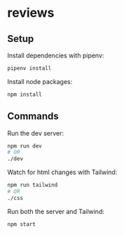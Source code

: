 # reviews

## Setup

Install dependencies with pipenv:

```bash
pipenv install
```

Install node packages:

```bash
npm install
```

## Commands

Run the dev server:

```bash
npm run dev
# OR
./dev
```

Watch for html changes with Tailwind:

```bash
npm run tailwind
# OR
./css
```

Run both the server and Tailwind:

```bash
npm start
```
